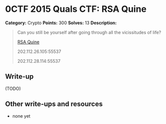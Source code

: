 # 0CTF 2015 Quals CTF: RSA Quine

**Category:** Crypto
**Points:** 300
**Solves:** 13
**Description:** 

> Can you still be yourself after going through all the vicissitudes of life?
>
> [RSA Quine](rsaquine.py)
>
> 202.112.26.105:55537
>
> 202.112.28.114:55537

## Write-up

(TODO)

## Other write-ups and resources

* none yet
